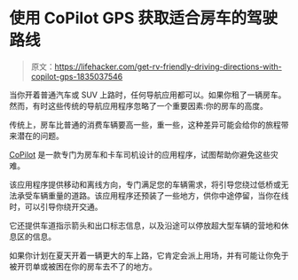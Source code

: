 # 使用 CoPilot GPS 获取适合房车的驾驶路线

> 原文：<https://lifehacker.com/get-rv-friendly-driving-directions-with-copilot-gps-1835037546>

当你开着普通汽车或 SUV 上路时，任何导航应用都可以。如果你租了一辆房车。然而，有时这些传统的导航应用程序忽略了一个重要因素:你的房车的高度。



传统上，房车比普通的消费车辆要高一些，重一些，这种差异可能会给你的旅程带来潜在的问题。

[CoPilot](https://copilotgps.com/en-us/rv-navigation/#get) 是一款专门为房车和卡车司机设计的应用程序，试图帮助你避免这些灾难。

该应用程序提供移动和离线方向，专门满足您的车辆需求，将引导您绕过低桥或无法承受车辆重量的道路。该应用程序还预装了一些地方，供你中途停留，当你在线时，可以引导你绕开交通。

它还提供车道指示箭头和出口标志信息，以及沿途可以停放超大型车辆的营地和休息区的信息。

如果你计划在夏天开着一辆更大的车上路，它肯定会派上用场，并有可能让你免于被开罚单或被困在你的房车去不了的地方。